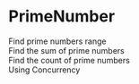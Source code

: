 # PrimeNumber
Find prime numbers range\
Find the sum of prime numbers\
Find the count of prime numbers\
Using Concurrency


